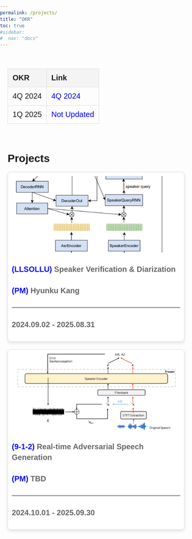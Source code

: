 ```yaml
---
permalink: /projects/
title: "OKR"
toc: true
#sidebar:
#  nav: "docs"
---
```

<html lang="en">
<head>
<meta charset="UTF-8">
<meta name="viewport" content="width=device-width, initial-scale=1.0">
<title>Projects Overview</title>
<style>
  body {
    font-family: Arial, sans-serif;
    margin: 0;
    padding: 0;
  }
  .container {
    max-width: 1200px;
    margin: auto;
    padding: 20px;
  }
  .projects-grid {
    display: grid;
    grid-template-columns: repeat(auto-fill, minmax(300px, 1fr));
    gap: 20px;
  }
  .project-card {
    background-color: white;
    border: 1px solid #ddd;
    padding: 10px;
    border-radius: 8px;
    box-shadow: 0 4px 8px rgba(0,0,0,0.1);
    display: grid;
    grid-template-rows: auto 1fr auto;
    gap: 10px;
  }
  .project-card img {
    width: 100%;
    height: 200px;
    object-fit: cover;
    border-radius: 5px;
    grid-row: 1;
  }
  .project-card h2 {
    font-size: 18px;
    color: #333;
    margin-top: 10px;
  }
  .project-card p {
    font-size: 20px;
    color: #666;
    line-height: 1.4;
    margin-top: 20px;
    font-weight: bold;
    grid-row: 2;
  }
  .blue-text {
    color: blue;
  }
  .project-card hr {
  grid-row: 3;
  width: 100%;
  margin: 0;
  }
.project-card p:last-child {
  grid-row: 4;
  align-self: end;
  }
  .okr-table {
    width: 100%;
    border-collapse: collapse;
    margin-bottom: 20px;
    font-size: 20px;
  }
  .okr-table th, .okr-table td {
    border: 1px solid #ddd;
    padding: 12px;
    text-align: left;
  }
  .okr-table th {
    background-color: #f4f4f4;
    font-weight: bold;
  }
  .okr-table a {
    color: blue;
    text-decoration: none;
  }
  .okr-table a:hover {
    text-decoration: underline;
  }
</style>
</head>
<body>
<div class="container">
  <!-- OKR Table -->
  <table class="okr-table">
    <tr>
      <th>OKR</th>
      <th>Link</th>
    </tr>
    <tr>
      <td>4Q 2024</td>
      <td><a href="https://docs.google.com/spreadsheets/d/1U2NOStfZAYv_JFSqhG1v_Di8rl1TE101bqefWPKfuiI/edit?gid=1476668900#gid=1476668900" target="_blank">4Q 2024</a></td>
    </tr>
    <tr>
      <td>1Q 2025</td>
      <td><a href="https://docs.google.com/spreadsheets/d/1U2NOStfZAYv_JFSqhG1v_Di8rl1TE101bqefWPKfuiI/edit?gid=1476668900#gid=1476668900" target="_blank">Not Updated</a></td>
    </tr>
    <!-- OKR 행 추가 -->
  </table><br>
  <h1>Projects</h1>
  <div class="projects-grid">
    <div class="project-card">
      <img src="../assets/images/projects/Diarization.PNG" alt="Project 2">
      <p>
        <span class="blue-text">(LLSOLLU)</span> Speaker Verification & Diarization<br><br>
        <span class="blue-text">(PM)</span> Hyunku Kang
      </p><hr>
      <p>2024.09.02 - 2025.08.31</p>
    </div>
    <div class="projects-grid">
    <div class="project-card">
      <img src="../assets/images/projects/9-1-2_DidimDol.png" alt="Project 2">
      <p>
        <span class="blue-text">(9-1-2)</span> Real-time Adversarial Speech Generation <br><br>
        <span class="blue-text">(PM)</span> TBD
      </p><hr>
      <p>2024.10.01 - 2025.09.30</p>
    </div>
    <!-- 프로젝트 카드 추가 -->
  </div>
</div>
</body>
</html>

